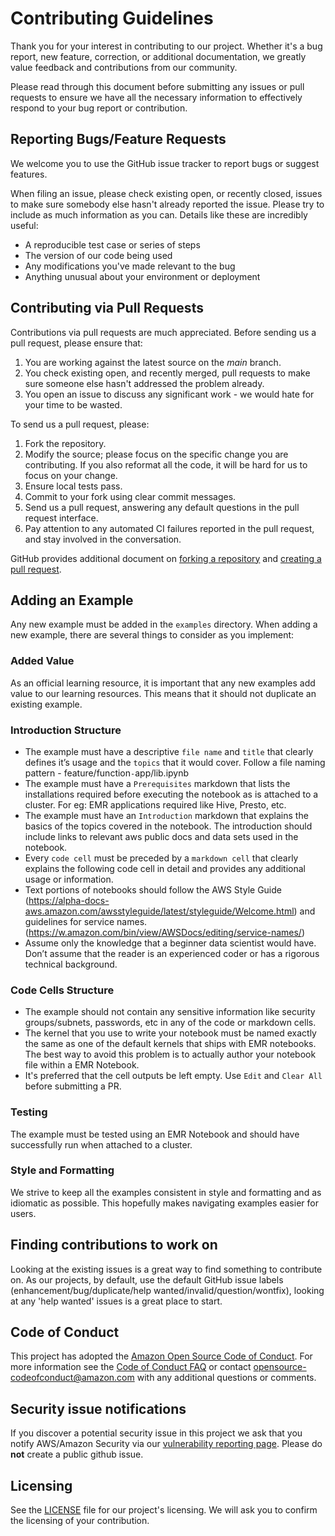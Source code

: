 # Contributing Guidelines

Thank you for your interest in contributing to our project. Whether it's a bug report, new feature, correction, or additional
documentation, we greatly value feedback and contributions from our community.

Please read through this document before submitting any issues or pull requests to ensure we have all the necessary
information to effectively respond to your bug report or contribution.


## Reporting Bugs/Feature Requests

We welcome you to use the GitHub issue tracker to report bugs or suggest features.

When filing an issue, please check existing open, or recently closed, issues to make sure somebody else hasn't already
reported the issue. Please try to include as much information as you can. Details like these are incredibly useful:

* A reproducible test case or series of steps
* The version of our code being used
* Any modifications you've made relevant to the bug
* Anything unusual about your environment or deployment


## Contributing via Pull Requests
Contributions via pull requests are much appreciated. Before sending us a pull request, please ensure that:

1. You are working against the latest source on the *main* branch.
2. You check existing open, and recently merged, pull requests to make sure someone else hasn't addressed the problem already.
3. You open an issue to discuss any significant work - we would hate for your time to be wasted.

To send us a pull request, please:

1. Fork the repository.
2. Modify the source; please focus on the specific change you are contributing. If you also reformat all the code, it will be hard for us to focus on your change.
3. Ensure local tests pass.
4. Commit to your fork using clear commit messages.
5. Send us a pull request, answering any default questions in the pull request interface.
6. Pay attention to any automated CI failures reported in the pull request, and stay involved in the conversation.

GitHub provides additional document on [forking a repository](https://help.github.com/articles/fork-a-repo/) and
[creating a pull request](https://help.github.com/articles/creating-a-pull-request/).

## Adding an Example

Any new example must be added in the `examples` directory.
When adding a new example, there are several things to consider as you implement:

### Added Value
As an official learning resource, it is important that any new examples add value to our learning resources. This means that it should not duplicate an existing example.

### Introduction Structure

* The example must have a descriptive `file name` and `title` that clearly defines it’s usage and the `topics` that it would cover. Follow a file naming pattern - feature/function`-`app/lib.ipynb
* The example must have a `Prerequisites` markdown that lists the installations required before executing the notebook as is attached to a cluster. For eg: EMR applications required like Hive, Presto, etc.
* The example must have an `Introduction` markdown that explains the basics of the topics covered in the notebook. The introduction should include links to relevant aws public docs and data sets used in the notebook.
* Every `code cell` must be preceded by a `markdown cell` that clearly explains the following code cell in detail and provides any additional usage or information.
* Text portions of notebooks should follow the AWS Style Guide (https://alpha-docs-aws.amazon.com/awsstyleguide/latest/styleguide/Welcome.html) and guidelines for service names. (https://w.amazon.com/bin/view/AWSDocs/editing/service-names/)
* Assume only the knowledge that a beginner data scientist would have. Don’t assume that the reader is an experienced coder or has a rigorous technical background.

### Code Cells Structure

* The example should not contain any sensitive information like security groups/subnets, passwords, etc in any of the code or markdown cells.
* The kernel that you use to write your notebook must be named exactly the same as one of the default kernels that ships with EMR notebooks. The best way to avoid this problem is to actually author your notebook file within a EMR Notebook.
* It's preferred that the cell outputs be left empty. Use `Edit` and `Clear All` before submitting a PR.

### Testing
The example must be tested using an EMR Notebook and should have successfully run when attached to a cluster.

### Style and Formatting
We strive to keep all the examples consistent in style and formatting and as idiomatic as possible. This hopefully makes navigating examples easier for users.


## Finding contributions to work on
Looking at the existing issues is a great way to find something to contribute on. As our projects, by default, use the default GitHub issue labels (enhancement/bug/duplicate/help wanted/invalid/question/wontfix), looking at any 'help wanted' issues is a great place to start.


## Code of Conduct
This project has adopted the [Amazon Open Source Code of Conduct](https://aws.github.io/code-of-conduct).
For more information see the [Code of Conduct FAQ](https://aws.github.io/code-of-conduct-faq) or contact
opensource-codeofconduct@amazon.com with any additional questions or comments.


## Security issue notifications
If you discover a potential security issue in this project we ask that you notify AWS/Amazon Security via our [vulnerability reporting page](http://aws.amazon.com/security/vulnerability-reporting/). Please do **not** create a public github issue.


## Licensing

See the [LICENSE](LICENSE) file for our project's licensing. We will ask you to confirm the licensing of your contribution.
